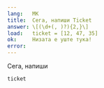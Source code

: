 ```yaml
---
lang:   MK
title:  Сега, напиши Ticket
answer: \[(\d+(, )?){2,}\]
load:   ticket = [12, 47, 35]
ok:     Низата е уште тука!
error:  
---
```


Сега, напиши

    ticket
